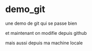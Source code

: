 # demo_git


une demo de git qui se passe bien

et maintenant on modifie depuis github

mais aussi depuis ma machine locale
